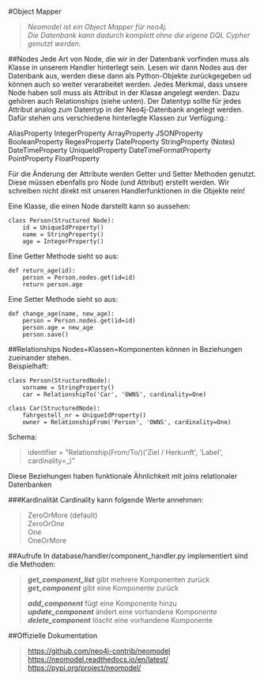 #Object Mapper
>_Neomodel ist ein Object Mapper für neo4j.  
Die Datenbank kann dadurch komplett ohne die eigene DQL Cypher genutzt werden._

##Nodes
Jede Art von Node, die wir in der Datenbank vorfinden muss als Klasse in unserem Handler hinterlegt sein. Lesen wir dann Nodes aus der Datenbank aus, werden diese dann als Python-Objekte zurückgegeben ud können auch so weiter verarabeitet werden. 
Jedes Merkmal, dass unsere Node haben soll muss als Attribut in der Klasse angelegt werden. Dazu gehören auch Relationships (siehe unten). Der Datentyp sollte für jedes Attribut analog zum Datentyp in der Neo4j-Datenbank angelegt werden. Dafür stehen uns verschiedene hinterlegte Klassen zur Verfügung.:

AliasProperty	        IntegerProperty
ArrayProperty	        JSONProperty
BooleanProperty	        RegexProperty
DateProperty	        StringProperty (Notes)
DateTimeProperty        UniqueIdProperty
DateTimeFormatProperty  PointProperty
FloatProperty

Für die Änderung der Attribute werden Getter und Setter Methoden genutzt. Diese müssen ebenfalls pro Node (und Attribut) erstellt werden. Wir schreiben nicht direkt mit unseren Handlerfunktionen in die Objekte rein! 

Eine Klasse, die einen Node darstellt kann so aussehen:

```
class Person(Structured Node):
    id = UniqueIdProperty()
    name = StringProperty()
    age = IntegerProperty()
```

Eine Getter Methode sieht so aus:

```
def return_age(id):
    person = Person.nodes.get(id=id)
    return person.age
```

Eine Setter Methode sieht so aus:
```
def change_age(name, new_age):
    person = Person.nodes.get(id=id)
    person.age = new_age
    person.save()   
```

##Relationships
Nodes=Klassen=Komponenten können in Beziehungen zueinander stehen.  
Beispielhaft:
```
class Person(StructuredNode):
    vorname = StringProperty() 
    car = RelationshipTo('Car', 'OWNS', cardinality=One) 

class Car(StructuredNode):
    fahrgestell_nr = UniqueIdProperty()
    owner = RelationshipFrom('Person', 'OWNS', cardinality=One)
```
Schema:
> identifier = "Relationship(From/To/)('Ziel / Herkunft', 'Label', cardinality=_)"

Diese Beziehungen haben funktionale Ähnlichkeit mit joins relationaler Datenbanken

###Kardinalität
Cardinality kann folgende Werte annehmen:
> ZeroOrMore (default)  
> ZeroOrOne  
> One  
> OneOrMore

##Aufrufe
In database/handler/component_handler.py implementiert sind die Methoden:
> ___get_component_list___ gibt mehrere Komponenten zurück  
> ___get_component___ gibt eine Komponente zurück  
>
> ___add_component___ fügt eine Komponente hinzu  
> ___update_component___ ändert eine vorhandene Komponente  
> ___delete_component___ löscht eine vorhandene Komponente


##Offizielle Dokumentation
>https://github.com/neo4j-contrib/neomodel  
>https://neomodel.readthedocs.io/en/latest/  
>https://pypi.org/project/neomodel/  
